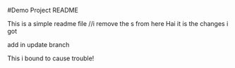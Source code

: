 #Demo Project README

This is a simple readme file
//i remove the s from here
Hai it is the changes i got

add in update branch

This i bound to cause trouble!
